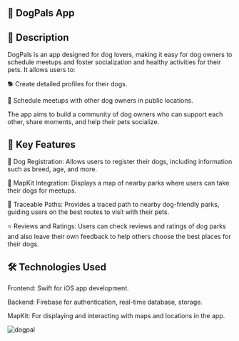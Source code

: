 ## 🐾 DogPals App

## 📖 Description

DogPals is an app designed for dog lovers, making it easy for dog owners to schedule meetups and foster socialization and healthy activities for their pets. It allows users to:


🐕 Create detailed profiles for their dogs.

📅 Schedule meetups with other dog owners in public locations.


The app aims to build a community of dog owners who can support each other, share moments, and help their pets socialize.

## 🚀 Key Features


🐾 Dog Registration: Allows users to register their dogs, including information such as breed, age, and more.

📍 MapKit Integration: Displays a map of nearby parks where users can take their dogs for meetups.

📍 Traceable Paths: Provides a traced path to nearby dog-friendly parks, guiding users on the best routes to visit with their pets.

⭐ Reviews and Ratings: Users can check reviews and ratings of dog parks and also leave their own feedback to help others choose the best places for their dogs.

        
## 🛠️ Technologies Used

Frontend: Swift for iOS app development.

Backend: Firebase for authentication, real-time database, storage.

MapKit: For displaying and interacting with maps and locations in the app.

![dogpal](https://github.com/user-attachments/assets/54815919-2377-459a-acb6-3f531929408c)        

